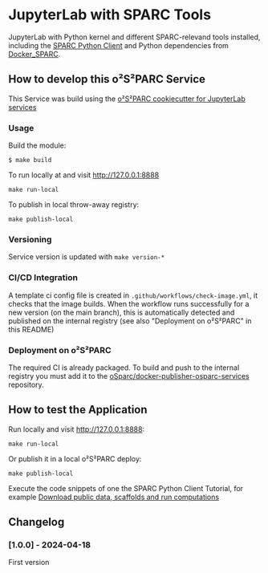 # JupyterLab with SPARC Tools

JupyterLab with Python kernel and different SPARC-relevand tools installed, including the [SPARC Python Client](https://docs.sparc.science/docs/sparc-python-client) and Python dependencies from [Docker_SPARC](https://github.com/cchorn/Docker_SPARC).

## How to develop this o²S²PARC Service

This Service was build using the [o²S²PARC cookiecutter for JupyterLab services](https://github.com/ITISFoundation/cookiecutter-osparc-jupyterlab-service)
### Usage

Build the module:
```console
$ make build
```
To run locally at and visit http://127.0.0.1:8888
```console
make run-local
```
To publish in local throw-away registry:
```console
make publish-local
```


### Versioning
Service version is updated with ``make version-*``

### CI/CD Integration 
A template ci config file is created in ```.github/workflows/check-image.yml```, it checks that the image builds. When the workflow runs successfully for a new version (on the main branch), this is automatically detected and published on the internal registry (see also "Deployment on o²S²PARC" in this README)

### Deployment on o²S²PARC

The required CI is already packaged.
To build and push to the internal registry you must add it to the [oSparc/docker-publisher-osparc-services](https://git.speag.com/oSparc/docker-publisher-osparc-services) repository.

## How to test the Application
Run locally and visit http://127.0.0.1:8888:
```console
make run-local
```
Or publish it in a local o²S²PARC deploy:
```console
make publish-local
```
Execute the code snippets of one the SPARC Python Client Tutorial, for example [Download public data, scaffolds and run computations](https://docs.sparc.science/docs/getting-started-with-the-sparc-python-client)

## Changelog


### [1.0.0] - 2024-04-18
First version

